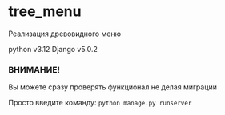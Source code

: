 # tree_menu
Реализация древовидного меню

python v3.12  Django v5.0.2

### ВНИМАНИЕ!

Вы можете сразу проверять функционал не делая миграции

Просто введите команду: `python manage.py runserver`
